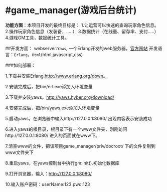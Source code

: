 #game_manager(游戏后台统计)
============
**功能方面**：本项目开发的最终目标是：
1.让运营可以快速的查询玩家角色信息。
2.操作玩家角色信息（发装备，.....）
3.数据统计（在线量、留存率、支付.....）
4.游戏GM工具，数据统计工具。


##开发方面：
webserver:`Yaws`, 一个Erlang开发的web服务器，[官方网站](http://yaws.hyber.org/)
开发语言：`Erlang`，`Html`(html,javascript,css)

###如何部署：

1.下载并安装Erlang.http://www.erlang.org/down。

2.安装完成后，把bin/erl.exe添加入环境变量

3.下载并安装yaws。http://yaws.hyber.org/download/

4.安装完成后，把/bin/yaws.exe添加入环境变量

5.启动yaws，在浏览器中输入http://127.0.0.1:8080/ 出现内容表示安装成功

6.进入yaws的根目录，根目录下有一个www文件夹，刚刚访问http://127.0.0.1:8080/ 进入的页面就在www下。

7.清空www的文件，把该项目game_manager/priv/docroot/ 下的文件复制到www文件夹下

8.重启yaws，在yaws控制台中执行gm:init().初始化数据库

9.打开浏览器，输入：http://127.0.0.1:8080/

10.输入账户密码：userName:123 pwd:123
